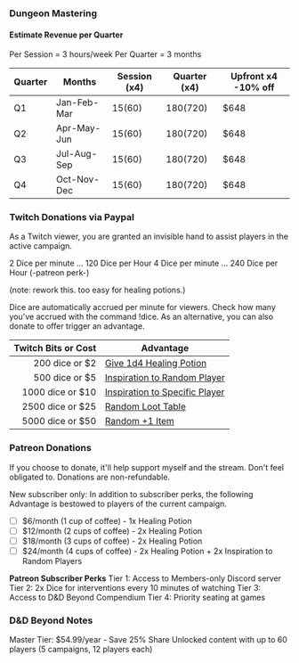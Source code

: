 

### Dungeon Mastering

#### Estimate Revenue per Quarter
Per Session = 3 hours/week
Per Quarter = 3 months

| Quarter | Months | Session (x4) | Quarter (x4) | Upfront x4 -10% off |
| ------- | ------ | ----------- | ------------------ | ------------ |
| Q1 | Jan-Feb-Mar | $15 ($60) | $180 ($720) | $648 |
| Q2 | Apr-May-Jun | $15 ($60) | $180 ($720) | $648 |
| Q3 | Jul-Aug-Sep | $15 ($60) | $180 ($720) | $648 |
| Q4 | Oct-Nov-Dec | $15 ($60) | $180 ($720) | $648 |

### Twitch Donations via Paypal

As a Twitch viewer, you are granted an invisible hand to assist players in the active campaign.

2 Dice per minute ... 120 Dice per Hour
4 Dice per minute ... 240 Dice per Hour (-patreon perk-)

(note: rework this. too easy for healing potions.)

Dice are automatically accrued per minute for viewers. Check how many you've accrued with the command !dice. As an alternative, you can also donate to offer trigger an advantage.

| Twitch Bits or Cost | Advantage |
| ------------: | --------- |
| 200 dice or $2 | [Give 1d4 Healing Potion](https://tethyrplays.com/donate/tier1/) |
| 500 dice or $5 | [Inspiration to Random Player](https://tethyrplays.com/donate/tier2/) |
| 1000 dice or $10 | [Inspiration to Specific Player](https://tethyrplays.com/donate/tier3/) |
| 2500 dice or $25 | [Random Loot Table](https://tethyrplays.com/donate/tier4/) |
| 5000 dice or $50 | [Random +1 Item](https://tethyrplays.com/donate/tier5/)

### Patreon Donations

If you choose to donate, it'll help support myself and the stream. Don't feel obligated to. Donations are non-refundable.

New subscriber only: In addition to subscriber perks, the following Advantage is bestowed to players of the current campaign.

- [ ] $6/month (1 cup of coffee) - 1x Healing Potion
- [ ] $12/month (2 cups of coffee) - 2x Healing Potion
- [ ] $18/month (3 cups of coffee) - 2x Healing Potion
- [ ] $24/month (4 cups of coffee) - 2x Healing Potion + 2x Inspiration to Random Players

**Patreon Subscriber Perks**
Tier 1: Access to Members-only Discord server
Tier 2: 2x Dice for interventions every 10 minutes of watching
Tier 3: Access to D&D Beyond Compendium
Tier 4: Priority seating at games

### D&D Beyond Notes

Master Tier: $54.99/year - Save 25%
Share Unlocked content with up to 60 players (5 campaigns, 12 players each)
